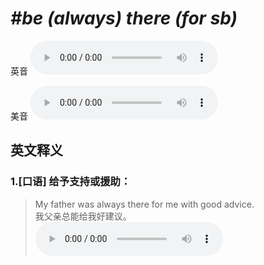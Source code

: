 # ***\#be (always) there (for sb)*** 
英音
<audio src="./media/be always there for sb1_AAC.aac" controls="controls"></audio>

美音
<audio src="./media/be always there for sb2_AAC.aac" controls="controls"></audio>



  

英文释义
---
### 1.**[口语] 给予支持或援助：**  

 > My father was always there for me with good advice.  
 > 我父亲总能给我好建议。    
<audio src="./media/there-12.aac" controls="controls"></audio>


